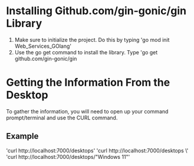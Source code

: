 # Installing Github.com/gin-gonic/gin Library
1. Make sure to initialize the project. Do this by typing 'go mod init Web_Services_GOlang'
2. Use the go get command to install the library. Type 'go get github.com/gin-gonic/gin

# Getting the Information From the Desktop
To gather the information, you will need to open up your command prompt/terminal and use the CURL command.
## Example
'curl http://localhost:7000/desktops' 
'curl http://localhost:7000/desktops \\'
'curl http://localhost:7000/desktops/"Windows 11"'
